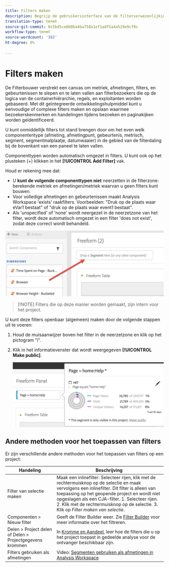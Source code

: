 ```yaml
---
title: Filters maken
description: Begrijp de gebruikersinterface van de filterverwezenlijking.
translation-type: tm+mt
source-git-commit: 0c5bd5ce0b0ba4ba758a1ef1adf5a4a519e9cf8c
workflow-type: tm+mt
source-wordcount: '382'
ht-degree: 0%

---
```



# Filters maken

De Filterbouwer verstrekt een canvas om metriek, afmetingen, filters, en gebeurtenissen te slepen en te laten vallen aan filterbezoekers die op de logica van de containerhiërarchie, regels, en exploitanten worden gebaseerd. Met dit geïntegreerde ontwikkelingshulpmiddel kunt u eenvoudige of complexe filters maken en opslaan waarmee bezoekerskenmerken en handelingen tijdens bezoeken en paginakijken worden geïdentificeerd.

U kunt onmiddellijk filters tot stand brengen door om het even welk componententype (afmeting, afmetingpunt, gebeurtenis, metrisch, segment, segmentmalplaatje, datumwaaier) in de gebied van de filterdaling bij de bovenkant van een paneel te laten vallen.

Componenttypen worden automatisch omgezet in filters. U kunt ook op het plusteken (+) klikken in het **[!UICONTROL Add Filter]** vak.

Houd er rekening mee dat:

* U **kunt de volgende componenttypen niet** neerzetten in de filterzone: berekende metriek en afmetingen/metriek waarvan u geen filters kunt bouwen.
* Voor volledige afmetingen en gebeurtenissen maakt Analysis Workspace &#39;exists&#39; raakfilters. Voorbeelden: &quot;Druk op de plaats waar eVar1 bestaat&quot; of &quot;druk op de plaats waar event1 bestaat&quot;.
* Als &#39;unspecified&#39; of &#39;none&#39; wordt neergezet in de neerzetzone van het filter, wordt deze automatisch omgezet in een filter &#39;does not exist&#39;, zodat deze correct wordt behandeld.

![](assets/segment-dropzone.png)

>[!NOTE] Filters die op deze manier worden gemaakt, zijn intern voor het project.

U kunt deze filters openbaar (algemeen) maken door de volgende stappen uit te voeren:

1. Houd de muisaanwijzer boven het filter in de neerzetzone en klik op het pictogram &quot;i&quot;.
1. Klik in het informatievenster dat wordt weergegeven **[!UICONTROL Make public]**.

   ![](assets/segment-info.png)

## Andere methoden voor het toepassen van filters

Er zijn verschillende andere methoden voor het toepassen van filters op een project:

| Handeling | Beschrijving |
|--- |--- |
| Filter van selectie maken | Maak een inlinefilter. Selecteer rijen, klik met de rechtermuisknop op de selectie en maak vervolgens een inlinefilter. Dit filter is alleen van toepassing op het geopende project en wordt niet opgeslagen als een CJA-filter. 1. Selecteer rijen.  2. Klik met de rechtermuisknop op de selectie.  3. Klik op *Filter maken van selectie*. |
| Componenten > Nieuw filter | Geeft de Filter Builder weer. Zie [Filter Builder](https://docs.adobe.com/content/help/en/analytics/components/segmentation/segmentation-workflow/seg-build.html) voor meer informatie over het filtreren. |
| Delen > Project delen of Delen > Projectgegevens krommen | In [Kromme en Aandeel](https://docs.adobe.com/content/help/en/analytics/analyze/analysis-workspace/curate-share/curate.html#concept_4A9726927E7C44AFA260E2BB2721AFC6), leer hoe de filters die u op het project toepast in gedeelde analyse voor de ontvanger beschikbaar zijn. |
| Filters gebruiken als afmetingen | Video: [Segmenten gebruiken als afmetingen in Analysis Workspace](https://www.youtube.com/watch?v=WmSdReKTWto&amp;list=PL2tCx83mn7GuNnQdYGOtlyCu0V5mEZ8sS&amp;index=39) |
